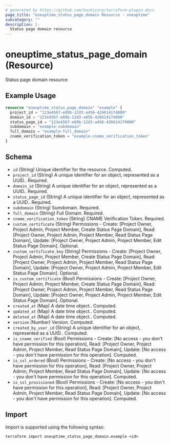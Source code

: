 ```yaml
---
# generated by https://github.com/hashicorp/terraform-plugin-docs
page_title: "oneuptime_status_page_domain Resource - oneuptime"
subcategory: ""
description: |-
  Status page domain resource
---
```


# oneuptime_status_page_domain (Resource)

Status page domain resource

## Example Usage

```terraform
resource "oneuptime_status_page_domain" "example" {
  project_id = "123e4567-e89b-12d3-a456-426614174000"
  domain_id = "123e4567-e89b-12d3-a456-426614174000"
  status_page_id = "123e4567-e89b-12d3-a456-426614174000"
  subdomain = "example-subdomain"
  full_domain = "example-full_domain"
  cname_verification_token = "example-cname_verification_token"
}
```

## Schema

- `id` (String) Unique identifier for the resource. Computed.
- `project_id` (String) A unique identifier for an object, represented as a UUID.. Required.
- `domain_id` (String) A unique identifier for an object, represented as a UUID.. Required.
- `status_page_id` (String) A unique identifier for an object, represented as a UUID.. Required.
- `subdomain` (String) Sumdomain. Required.
- `full_domain` (String) Full Domain. Required.
- `cname_verification_token` (String) CNAME Verification Token. Required.
- `custom_certificate` (String) Permissions - Create: [Project Owner, Project Admin, Project Member, Create Status Page Domain], Read: [Project Owner, Project Admin, Project Member, Read Status Page Domain], Update: [Project Owner, Project Admin, Project Member, Edit Status Page Domain]. Optional.
- `custom_certificate_key` (String) Permissions - Create: [Project Owner, Project Admin, Project Member, Create Status Page Domain], Read: [Project Owner, Project Admin, Project Member, Read Status Page Domain], Update: [Project Owner, Project Admin, Project Member, Edit Status Page Domain]. Optional.
- `is_custom_certificate` (Bool) Permissions - Create: [Project Owner, Project Admin, Project Member, Create Status Page Domain], Read: [Project Owner, Project Admin, Project Member, Read Status Page Domain], Update: [Project Owner, Project Admin, Project Member, Edit Status Page Domain]. Optional.
- `created_at` (Map) A date time object.. Computed.
- `updated_at` (Map) A date time object.. Computed.
- `deleted_at` (Map) A date time object.. Computed.
- `version` (Number) Version. Computed.
- `created_by_user_id` (String) A unique identifier for an object, represented as a UUID.. Computed.
- `is_cname_verified` (Bool) Permissions - Create: [No access - you don't have permission for this operation], Read: [Project Owner, Project Admin, Project Member, Read Status Page Domain], Update: [No access - you don't have permission for this operation]. Computed.
- `is_ssl_ordered` (Bool) Permissions - Create: [No access - you don't have permission for this operation], Read: [Project Owner, Project Admin, Project Member, Read Status Page Domain], Update: [No access - you don't have permission for this operation]. Computed.
- `is_ssl_provisioned` (Bool) Permissions - Create: [No access - you don't have permission for this operation], Read: [Project Owner, Project Admin, Project Member, Read Status Page Domain], Update: [No access - you don't have permission for this operation]. Computed.

## Import

Import is supported using the following syntax:

```shell
terraform import oneuptime_status_page_domain.example <id>
```
